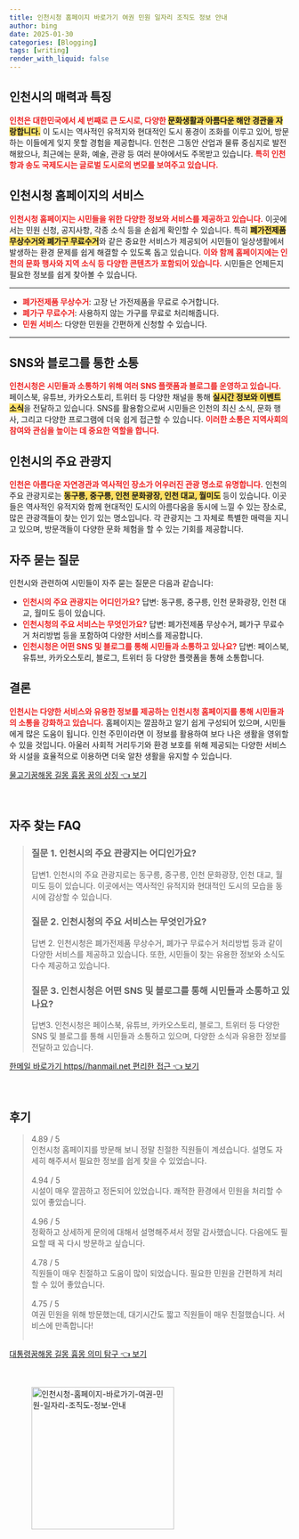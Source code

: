 ```yaml
---
title: 인천시청 홈페이지 바로가기 여권 민원 일자리 조직도 정보 안내
author: bing
date: 2025-01-30
categories: [Blogging]
tags: [writing]
render_with_liquid: false
---
```



<h2 id='인천시_소개'>인천시의 매력과 특징</h2>

<p><b><span style="color: #ee2323;">인천은 대한민국에서 세 번째로 큰 도시로, 다양한 </span></b><b><span style="background-color: #ffe066;">문화생활과 아름다운 해안 경관을 자랑합니다.</span></b> 이 도시는 역사적인 유적지와 현대적인 도시 풍경이 조화를 이루고 있어, 방문하는 이들에게 잊지 못할 경험을 제공합니다. 인천은 그동안 산업과 물류 중심지로 발전해왔으나, 최근에는 문화, 예술, 관광 등 여러 분야에서도 주목받고 있습니다. <b><span style="color: #ee2323;">특히 인천항과 송도 국제도시는 글로벌 도시로의 변모를 보여주고 있습니다.</span></b></p>

<h2 id='인천시청_홈페이지'>인천시청 홈페이지의 서비스</h2>

<p><b><span style="color: #ee2323;">인천시청 홈페이지는 시민들을 위한 다양한 정보와 서비스를 제공하고 있습니다.</span></b> 이곳에서는 민원 신청, 공지사항, 각종 소식 등을 손쉽게 확인할 수 있습니다. 특히 <b><span style="background-color: #ffe066;">폐가전제품 무상수거와 폐가구 무료수거</span></b>와 같은 중요한 서비스가 제공되어 시민들이 일상생활에서 발생하는 환경 문제를 쉽게 해결할 수 있도록 돕고 있습니다. <b><span style="color: #ee2323;">이와 함께 홈페이지에는 인천의 문화 행사와 지역 소식 등 다양한 콘텐츠가 포함되어 있습니다.</span></b> 시민들은 언제든지 필요한 정보를 쉽게 찾아볼 수 있습니다.</p>

<hr />

<ul>
    <li><b><span style="color: #ee2323;">폐가전제품 무상수거</span></b>: 고장 난 가전제품을 무료로 수거합니다.</li>
    <li><b><span style="color: #ee2323;">폐가구 무료수거</span></b>: 사용하지 않는 가구를 무료로 처리해줍니다.</li>
    <li><b><span style="color: #ee2323;">민원 서비스</span></b>: 다양한 민원을 간편하게 신청할 수 있습니다.</li>
</ul>

<hr />

<h2 id='SNS_및_블로그_연동'>SNS와 블로그를 통한 소통</h2>

<p><b><span style="color: #ee2323;">인천시청은 시민들과 소통하기 위해 여러 SNS 플랫폼과 블로그를 운영하고 있습니다.</span></b> 페이스북, 유튜브, 카카오스토리, 트위터 등 다양한 채널을 통해 <b><span style="background-color: #ffe066;">실시간 정보와 이벤트 소식</span></b>을 전달하고 있습니다. SNS를 활용함으로써 시민들은 인천의 최신 소식, 문화 행사, 그리고 다양한 프로그램에 더욱 쉽게 접근할 수 있습니다. <b><span style="color: #ee2323;">이러한 소통은 지역사회의 참여와 관심을 높이는 데 중요한 역할을 합니다.</span></b></p>

<h2 id='인천시의_주요_관광지'>인천시의 주요 관광지</h2>

<p><b><span style="color: #ee2323;">인천은 아름다운 자연경관과 역사적인 장소가 어우러진 관광 명소로 유명합니다.</span></b> 인천의 주요 관광지로는 <b><span style="background-color: #ffe066;">동구릉, 중구릉, 인천 문화광장, 인천 대교, 월미도</span></b> 등이 있습니다. 이곳들은 역사적인 유적지와 함께 현대적인 도시의 아름다움을 동시에 느낄 수 있는 장소로, 많은 관광객들이 찾는 인기 있는 명소입니다. 각 관광지는 그 자체로 특별한 매력을 지니고 있으며, 방문객들이 다양한 문화 체험을 할 수 있는 기회를 제공합니다.</p>

<h2 id='자주_묻는_질문'>자주 묻는 질문</h2>

<p>인천시와 관련하여 시민들이 자주 묻는 질문은 다음과 같습니다:</p>

<ul>
    <li><b><span style="color: #ee2323;">인천시의 주요 관광지는 어디인가요?</span></b> 답변: 동구릉, 중구릉, 인천 문화광장, 인천 대교, 월미도 등이 있습니다.</li>
    <li><b><span style="color: #ee2323;">인천시청의 주요 서비스는 무엇인가요?</span></b> 답변: 폐가전제품 무상수거, 폐가구 무료수거 처리방법 등을 포함하여 다양한 서비스를 제공합니다.</li>
    <li><b><span style="color: #ee2323;">인천시청은 어떤 SNS 및 블로그를 통해 시민들과 소통하고 있나요?</span></b> 답변: 페이스북, 유튜브, 카카오스토리, 블로그, 트위터 등 다양한 플랫폼을 통해 소통합니다.</li>
</ul>

<h2 id='결론'>결론</h2>

<p><b><span style="color: #ee2323;">인천시는 다양한 서비스와 유용한 정보를 제공하는 인천시청 홈페이지를 통해 시민들과의 소통을 강화하고 있습니다.</span></b> 홈페이지는 깔끔하고 알기 쉽게 구성되어 있으며, 시민들에게 많은 도움이 됩니다. 인천 주민이라면 이 정보를 활용하여 보다 나은 생활을 영위할 수 있을 것입니다. 아울러 사회적 거리두기와 환경 보호를 위해 제공되는 다양한 서비스와 시설을 효율적으로 이용하면 더욱 알찬 생활을 유지할 수 있습니다.</p>


<p><a class="click-button" title="물고기꿈해몽 길몽 흉몽 꿈의 상징" href="https://adkhouse.github.io/posts/%EB%AC%BC%EA%B3%A0%EA%B8%B0%EA%BF%88%ED%95%B4%EB%AA%BD-%EA%B8%B8%EB%AA%BD-%ED%9D%89%EB%AA%BD-%EA%BF%88%EC%9D%98-%EC%83%81%EC%A7%95/" rel="dofollow">물고기꿈해몽 길몽 흉몽 꿈의 상징 👈 보기</a></p><br>
<h2 id='자주_찾는_FAQ'>자주 찾는 FAQ</h2>
<div itemscope="" itemtype="https://schema.org/FAQPage"> 
<blockquote> 
<div itemscope="" itemprop="mainEntity" itemtype="https://schema.org/Question"> 
<h3 itemprop="name">질문 1. 인천시의 주요 관광지는 어디인가요?</h3> 
<div itemscope="" itemprop="acceptedAnswer" itemtype="https://schema.org/Answer"> 
<span itemprop="text"> 
<p>답변1. 인천시의 주요 관광지로는 동구릉, 중구릉, 인천 문화광장, 인천 대교, 월미도 등이 있습니다. 이곳에서는 역사적인 유적지와 현대적인 도시의 모습을 동시에 감상할 수 있습니다.</p> 
</span> 
</div> 
</div> 

<div itemscope="" itemprop="mainEntity" itemtype="https://schema.org/Question"> 
<h3 itemprop="name">질문 2. 인천시청의 주요 서비스는 무엇인가요?</h3> 
<div itemscope="" itemprop="acceptedAnswer" itemtype="https://schema.org/Answer"> 
<span itemprop="text"> 
<p>답변 2. 인천시청은 폐가전제품 무상수거, 폐가구 무료수거 처리방법 등과 같이 다양한 서비스를 제공하고 있습니다. 또한, 시민들이 찾는 유용한 정보와 소식도 다수 제공하고 있습니다.</p> 
</span> 
</div> 
</div> 

<div itemscope="" itemprop="mainEntity" itemtype="https://schema.org/Question"> 
<h3 itemprop="name">질문 3. 인천시청은 어떤 SNS 및 블로그를 통해 시민들과 소통하고 있나요?</h3> 
<div itemscope="" itemprop="acceptedAnswer" itemtype="https://schema.org/Answer"> 
<span itemprop="text"> 
<p>답변3. 인천시청은 페이스북, 유튜브, 카카오스토리, 블로그, 트위터 등 다양한 SNS 및 블로그를 통해 시민들과 소통하고 있으며, 다양한 소식과 유용한 정보를 전달하고 있습니다.</p> 
</span> 
</div> 
</div> 
</blockquote> 
</div>
<p><a class="click-button" title="한메일 바로가기 https//hanmail.net 편리한 접근" href="https://adkhouse.github.io/posts/%ED%95%9C%EB%A9%94%EC%9D%BC-%EB%B0%94%EB%A1%9C%EA%B0%80%EA%B8%B0-httpshanmail.net-%ED%8E%B8%EB%A6%AC%ED%95%9C-%EC%A0%91%EA%B7%BC/" rel="dofollow">한메일 바로가기 https//hanmail.net 편리한 접근 👈 보기</a></p><br>
<h2 id='후기'>후기</h2>
<div itemscope itemtype="https://schema.org/Product">
  <blockquote>
  <div itemprop="review" itemscope itemtype="https://schema.org/Review">
      <div itemprop="reviewRating" itemscope itemtype="https://schema.org/Rating"> <span itemprop="ratingValue">4.89</span> / <span itemprop="bestRating">5</span> </div>
      <span itemprop="reviewBody">인천시청 홈페이지를 방문해 보니 정말 친절한 직원들이 계셨습니다. 설명도 자세히 해주셔서 필요한 정보를 쉽게 찾을 수 있었습니다.</span>
  </div>
  <br>
  <div itemprop="review" itemscope itemtype="https://schema.org/Review">
      <div itemprop="reviewRating" itemscope itemtype="https://schema.org/Rating"> <span itemprop="ratingValue">4.94</span> / <span itemprop="bestRating">5</span> </div>
      <span itemprop="reviewBody">시설이 매우 깔끔하고 정돈되어 있었습니다. 쾌적한 환경에서 민원을 처리할 수 있어 좋았습니다.</span>
  </div>
  <br>
  <div itemprop="review" itemscope itemtype="https://schema.org/Review">
      <div itemprop="reviewRating" itemscope itemtype="https://schema.org/Rating"> <span itemprop="ratingValue">4.96</span> / <span itemprop="bestRating">5</span> </div>
      <span itemprop="reviewBody">정확하고 상세하게 문의에 대해서 설명해주셔서 정말 감사했습니다. 다음에도 필요할 때 꼭 다시 방문하고 싶습니다.</span>
  </div>
  <br>
  <div itemprop="review" itemscope itemtype="https://schema.org/Review">
      <div itemprop="reviewRating" itemscope itemtype="https://schema.org/Rating"> <span itemprop="ratingValue">4.78</span> / <span itemprop="bestRating">5</span> </div>
      <span itemprop="reviewBody">직원들이 매우 친절하고 도움이 많이 되었습니다. 필요한 민원을 간편하게 처리할 수 있어 좋았습니다.</span>
  </div>
  <br>
  <div itemprop="review" itemscope itemtype="https://schema.org/Review">
      <div itemprop="reviewRating" itemscope itemtype="https://schema.org/Rating"> <span itemprop="ratingValue">4.75</span> / <span itemprop="bestRating">5</span> </div>
      <span itemprop="reviewBody">여권 민원을 위해 방문했는데, 대기시간도 짧고 직원들이 매우 친절했습니다. 서비스에 만족합니다!</span>
  </div>
  <br>
  </blockquote>
</div>
<p><a class="click-button" title="대통령꿈해몽 길몽 흉몽 의미 탐구" href="https://adkhouse.github.io/posts/%EB%8C%80%ED%86%B5%EB%A0%B9%EA%BF%88%ED%95%B4%EB%AA%BD-%EA%B8%B8%EB%AA%BD-%ED%9D%89%EB%AA%BD-%EC%9D%98%EB%AF%B8-%ED%83%90%EA%B5%AC/" rel="dofollow">대통령꿈해몽 길몽 흉몽 의미 탐구 👈 보기</a></p><br>
<figure class="image"><img src="https://adkhouse.github.io/assets/img/thumbnail/인천시청-홈페이지-바로가기-여권-민원-일자리-조직도-정보-안내.webp" alt="인천시청-홈페이지-바로가기-여권-민원-일자리-조직도-정보-안내" width="256" height="256"></figure>